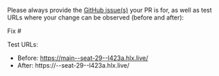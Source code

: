 Please always provide the [GitHub issue(s)](../issues) your PR is for, as well as test URLs where your change can be observed (before and after):

Fix #<gh-issue-id>

Test URLs:
- Before: https://main--seat-29--l423a.hlx.live/
- After: https://<branch>--seat-29--l423a.hlx.live/
